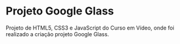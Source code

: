 # Projeto Google Glass
 Projeto de HTML5, CSS3 e JavaScript do Curso em Vídeo, onde foi realizado a criação projeto Google Glass.
